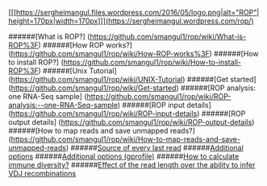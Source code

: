 [[[https://sergheimangul.files.wordpress.com/2016/05/logo.png|alt="ROP"|height=170px|width=170px]]](https://sergheimangul.wordpress.com/rop/)


######[What is ROP?] (https://github.com/smangul1/rop/wiki/What-is-ROP%3F)
######[How ROP works?] (https://github.com/smangul1/rop/wiki/How-ROP-works%3F)
######[How to install ROP?] (https://github.com/smangul1/rop/wiki/How-to-install-ROP%3F)
######[Unix Tutorial] (https://github.com/smangul1/rop/wiki/UNIX-Tutorial)
######[Get started] (https://github.com/smangul1/rop/wiki/Get-started)
######[ROP analysis: one RNA-Seq sample] (https://github.com/smangul1/rop/wiki/ROP-analysis:--one-RNA-Seq-sample)
######[ROP input details] (https://github.com/smangul1/rop/wiki/ROP-input-details)
######[ROP output details] (https://github.com/smangul1/rop/wiki/ROP-output-details)
######[How to map reads and save unmapped reads?] (https://github.com/smangul1/rop/wiki/How-to-map-reads-and-save-unmapped-reads)
######[Source of every last read](https://github.com/smangul1/rop/wiki/Source-of-every-last-read)
######[Additional options](https://github.com/smangul1/rop/wiki/Additional-options)
######[Additional options (gprofile)](https://github.com/smangul1/rop/wiki/Additional-options-(gprofile))
######[How to calculate immune diversity?](https://github.com/smangul1/rop/wiki/How-to-calculate-immune-diversity%3F)
######[Effect of the read length over the ability to infer VDJ recombinations](https://github.com/smangul1/rop/wiki/Effect-of-the-read-length-over-the-ability-to-infer-VDJ-recombinations)